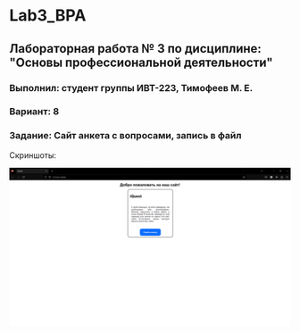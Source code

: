 # Lab3_BPA
## Лабораторная работа № 3 по дисциплине: "Основы профессиональной деятельности"
### Выполнил: студент группы ИВТ-223, Тимофеев М. Е.
### Вариант: 8
### Задание: Сайт анкета с вопросами, запись в файл

Скриншоты:

![Image alt](https://github.com/timaxutka/Lab3_BPA/blob/main/Lab3_1.png)
